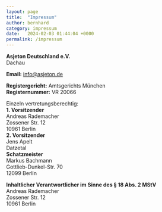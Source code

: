 ```yaml
---
layout: page
title:  "Impressum"
author: bernhard
category: impressum
date:   2024-02-03 01:44:04 +0000
permalink: /impressum
---
```


**Asjeton Deutschland e.V.**  
Dachau

**Email:** [info@asjeton.de](mailto:info@asjeton.de)  

**Registergericht:** Amtsgerichts München  
**Registernummer:** VR 20066  

Einzeln vertretungsberechtig:  
**1. Vorsitzender**   
Andreas Rademacher  
Zossener Str. 12  
10961 Berlin  
**2. Vorsitzender**  
Jens Apelt  
Datzetal  
**Schatzmeister**   
Markus Bachmann  
Gottlieb-Dunkel-Str. 70   
12099 Berlin  
 
**Inhaltlicher Verantwortlicher im Sinne des § 18 Abs. 2 MStV**  
Andreas Rademacher  
Zossener Str. 12  
10961 Berlin  
